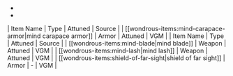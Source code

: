 * 
* 
| Item Name | Type | Attuned | Source |
| [[wondrous-items:mind-carapace-armor|mind carapace armor]] | Armor | Attuned | VGM |
| Item Name | Type | Attuned | Source |
| [[wondrous-items:mind-blade|mind blade]] | Weapon | Attuned | VGM |
| [[wondrous-items:mind-lash|mind lash]] | Weapon | Attuned | VGM |
| [[wondrous-items:shield-of-far-sight|shield of far sight]] | Armor | - | VGM |